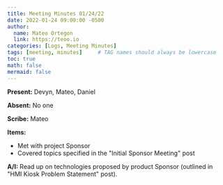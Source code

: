 ```yaml
---
title: Meeting Minutes 01/24/22
date: 2022-01-24 09:00:00 -0500
author:
  name: Mateo Ortegon
  link: https://teoo.io
categories: [Logs, Meeting Minutes]
tags: [meeting, minutes]     # TAG names should always be lowercase
toc: true
math: false
mermaid: false
---
```

**Present:** Devyn, Mateo, Daniel

**Absent:** No one

**Scribe:** Mateo

**Items:**
- Met with project Sponsor
- Covered topics specified in the "Initial Sponsor Meeting" post

**A/I:** Read up on technologies proposed by product Sponsor (outlined in "HMI Kiosk Problem Statement" post).
